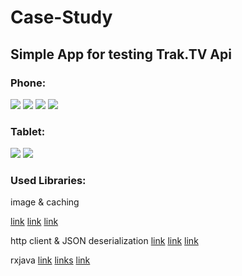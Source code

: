# Case-Study

## Simple App for testing Trak.TV Api

### Phone:

![](/Screenshots/device-2016-08-19-213213.png) ![](/Screenshots/device-2016-08-19-213248.png) ![](/Screenshots/device-2016-08-19-213314.png) ![](/Screenshots/device-2016-08-19-213750.png)

### Tablet:

![](/Screenshots/device-2016-08-19-220030.png) ![](/Screenshots/device-2016-08-19-220114.png)

### Used Libraries:

image & caching

[link](https://square.github.io/picasso/) [link](https://github.com/florent37/PicassoPalette) [link](https://github.com/wasabeef/picasso-transformations)

http client & JSON deserialization [link](https://github.com/google/gson) [link](https://github.com/square/retrofit) [link](https://github.com/square/retrofit/tree/master/retrofit-converters)

rxjava
[link](https://github.com/ReactiveX/RxJava) [links](https://github.com/ReactiveX/RxAndroid)
[link](https://github.com/JakeWharton/RxBinding)
